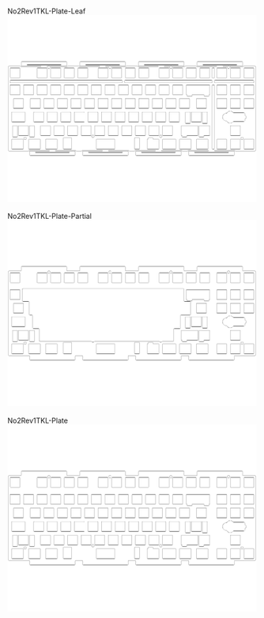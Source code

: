 <br/>No2Rev1TKL-Plate-Leaf<br/>![image](./No2Rev1TKL-Plate-Leaf.png)<br/>
<br/>No2Rev1TKL-Plate-Partial<br/>![image](./No2Rev1TKL-Plate-Partial.png)<br/>
<br/>No2Rev1TKL-Plate<br/>![image](./No2Rev1TKL-Plate.png)<br/>
